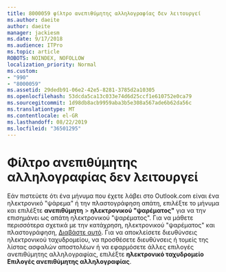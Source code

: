 ```yaml
---
title: 8000059 φίλτρο ανεπιθύμητης αλληλογραφίας δεν λειτουργεί
ms.author: daeite
author: daeite
manager: jackiesm
ms.date: 9/17/2018
ms.audience: ITPro
ms.topic: article
ROBOTS: NOINDEX, NOFOLLOW
localization_priority: Normal
ms.custom:
- "990"
- "8000059"
ms.assetid: 29dedb91-06e2-42e5-8281-3785d2a10305
ms.openlocfilehash: 53dcda5ca13c033e74d6d25ccf1e610752e0ca79
ms.sourcegitcommit: 1d98db8acb9959aba3b5e308a567ade6b62da56c
ms.translationtype: MT
ms.contentlocale: el-GR
ms.lasthandoff: 08/22/2019
ms.locfileid: "36501295"
---
```

# <a name="spam-filter-not-working"></a>Φίλτρο ανεπιθύμητης αλληλογραφίας δεν λειτουργεί

Εάν πιστεύετε ότι ένα μήνυμα που έχετε λάβει στο Outlook.com είναι ένα ηλεκτρονικό "ψάρεμα" ή την πλαστογράφηση απάτη, επιλέξτε το μήνυμα και επιλέξτε **ανεπιθύμητη** \> **ηλεκτρονικού "ψαρέματος"** για να την επισημάνει ως απάτη ηλεκτρονικού "ψαρέματος". Για να μάθετε περισσότερα σχετικά με την κατάχρηση, ηλεκτρονικού "ψαρέματος" και πλαστογράφηση, [Διαβάστε αυτό](https://support.office.com/article/0d882ea5-eedc-4bed-aebc-079ffa1105a3?wt.mc_id=Office_Outlook_com_Alchemy). Για να αποκλείσετε διευθύνσεις ηλεκτρονικού ταχυδρομείου, να προσθέσετε διευθύνσεις ή τομείς της λίστας ασφαλών αποστολέων ή να εφαρμόσετε άλλες επιλογές ανεπιθύμητης αλληλογραφίας, επιλέξτε **ηλεκτρονικό ταχυδρομείο Επιλογές ανεπιθύμητης αλληλογραφίας**.
  
